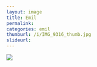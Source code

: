 ```yaml
---
layout: image
title: Emil
permalink: 
categories: emil
thumburl: /i/IMG_9316_thumb.jpg
slideurl: 
---
```

![]({{site.url}}/i/IMG_9316.jpg)


